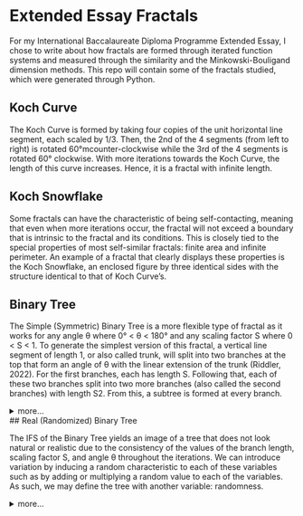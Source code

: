 # Extended Essay Fractals

For my International Baccalaureate Diploma Programme Extended Essay, I chose to write about how fractals are formed through iterated function systems and measured through the similarity and the Minkowski-Bouligand dimension methods. This repo will contain some of the fractals studied, which were generated through Python.

## Koch Curve

The Koch Curve is formed by taking four copies of the unit horizontal line segment, each scaled by 1/3.
Then, the 2nd of the 4 segments (from left to right) is rotated 60°mcounter-clockwise while the 3rd of the 4 segments is
rotated 60° clockwise. With more iterations towards the Koch Curve, the length of this curve increases. Hence, it is a fractal with infinite length. 

## Koch Snowflake

Some fractals can have the characteristic of being self-contacting, meaning that even when
more iterations occur, the fractal will not exceed a boundary that is intrinsic to the fractal and its conditions. This is closely tied to the special properties of most self-similar fractals: finite area and infinite
perimeter. An example of a fractal that clearly displays these properties is the Koch Snowflake, an enclosed figure
by three identical sides with the structure identical to that of Koch Curve’s. 

## Binary Tree

The Simple (Symmetric) Binary Tree is a more flexible type of fractal as it works for any angle θ where
0° < θ < 180° and any scaling factor S where 0 < S < 1. To generate the simplest version of this fractal, a vertical
line segment of length 1, or also called trunk, will split into two branches at the top that form an angle of θ with the
linear extension of the trunk (Riddler, 2022). For the first branches, each has length S. Following that, each of these
two branches split into two more branches (also called the second branches) with length S2. From this, a subtree is
formed at every branch.
<details>
```
def tree(trunk, scaling, angle)
```
<summary>
more...
</summary>
```
branch = trunk * scaling
```

```
tree(branch, scaling, angle)
```
</details>
## Real (Randomized) Binary Tree

The IFS of the Binary Tree yields an image of a tree that does not look natural or realistic due to the consistency of the
values of the branch length, scaling factor S, and angle θ throughout the iterations. We can introduce variation by
inducing a random characteristic to each of these variables such as by adding or multiplying a random value to each
of the variables. As such, we may define the tree with another variable: randomness.
<details>

```
def tree(trunk, scaling, angle, randomness)
```
<summary>
more...
</summary>

```
if randomness > 0:
    # adds variation to the length of the branch
    branch *= random.uniform(0.9, 1.1)
    # adds variation to angle by adding a random value in a set with mean = 0 and
standard dev = randomness
```
```
angle_left = angle + random.gauss(0, randomness)

angle_right = angle + random.gauss(0, randomness)
```
```
tree(branch, scaling, angle, randomness)
```
</details>